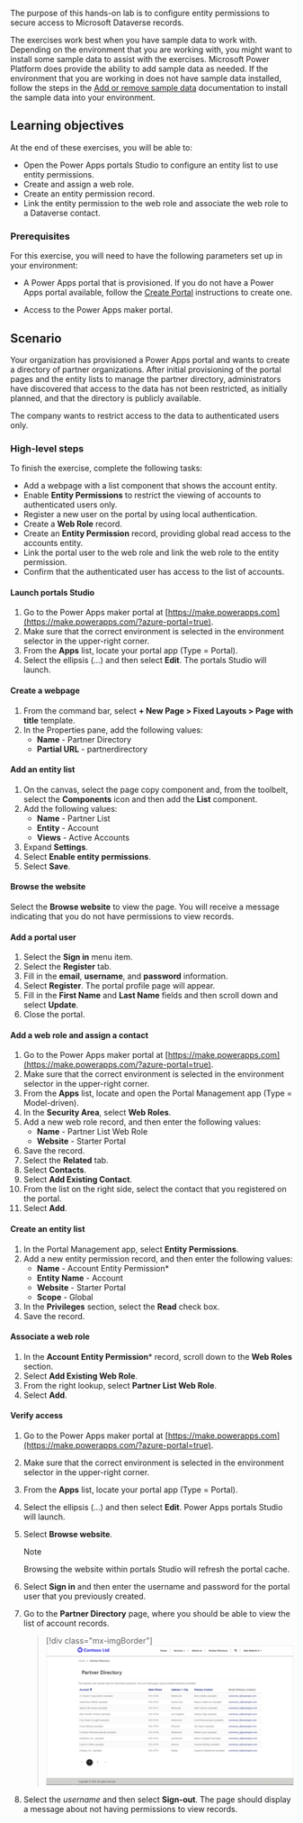 The purpose of this hands-on lab is to configure entity permissions to secure access to Microsoft Dataverse records.

The exercises work best when you have sample data to work with. Depending on the environment that you are working with, you might want to install some sample data to assist with the exercises. Microsoft Power Platform does provide the ability to add sample data as needed. If the environment that you are working in does not have sample data installed, follow the steps in the [Add or remove sample data](https://docs.microsoft.com/power-platform/admin/add-remove-sample-data/?azure-portal=true) documentation to install the sample data into your environment.

## Learning objectives

At the end of these exercises, you will be able to:

- Open the Power Apps portals Studio to configure an entity list to use entity permissions.
- Create and assign a web role.
- Create an entity permission record.
- Link the entity permission to the web role and associate the web role to a Dataverse contact.

### Prerequisites

For this exercise, you will need to have the following parameters set up in your environment:

- A Power Apps portal that is provisioned. If you do not have a Power Apps portal available, follow the [Create Portal](https://docs.microsoft.com/powerapps/maker/portals/create-portal/?azure-portal=true) instructions to create one.

- Access to the Power Apps maker portal.

## Scenario

Your organization has provisioned a Power Apps portal and wants to create a directory of partner organizations. After initial provisioning of the portal pages and the entity lists to manage the partner directory, administrators have discovered that access to the data has not been restricted, as initially planned, and that the directory is publicly available.

The company wants to restrict access to the data to authenticated users only.

### High-level steps

To finish the exercise, complete the following tasks:

- Add a webpage with a list component that shows the account entity.
- Enable **Entity Permissions** to restrict the viewing of accounts to authenticated users only.
- Register a new user on the portal by using local authentication.
- Create a **Web Role** record.
- Create an **Entity Permission** record, providing global read access to the accounts entity.
- Link the portal user to the web role and link the web role to the entity permission.
- Confirm that the authenticated user has access to the list of accounts.

#### Launch portals Studio

1. Go to the Power Apps maker portal at [https://make.powerapps.com](https://make.powerapps.com/?azure-portal=true).
1. Make sure that the correct environment is selected in the environment selector in the upper-right corner.
1. From the **Apps** list, locate your portal app (Type = Portal).
1. Select the ellipsis (...) and then select **Edit**. The portals Studio will launch.

#### Create a webpage

1. From the command bar, select **+ New Page > Fixed Layouts > Page with title** template.
1. In the Properties pane, add the following values:
    - **Name** - Partner Directory
    - **Partial URL** - partnerdirectory

#### Add an entity list

1. On the canvas, select the page copy component and, from the toolbelt, select the **Components** icon and then add the **List** component.
1. Add the following values:
    - **Name** - Partner List
    - **Entity** - Account
    - **Views** - Active Accounts
1. Expand **Settings**.
1. Select **Enable entity permissions**.
1. Select **Save**.

#### Browse the website

Select the **Browse website** to view the page. You will receive a message indicating that you do not have permissions to view records.

#### Add a portal user

1. Select the **Sign in** menu item.
1. Select the **Register** tab.
1. Fill in the **email**, **username**, and **password** information.
1. Select **Register**.
   The portal profile page will appear.
1. Fill in the **First Name** and **Last Name** fields and then scroll down and select **Update**.
1. Close the portal.

#### Add a web role and assign a contact

1. Go to the Power Apps maker portal at [https://make.powerapps.com](https://make.powerapps.com/?azure-portal=true).
1. Make sure that the correct environment is selected in the environment selector in the upper-right corner.
1. From the **Apps** list, locate and open the Portal Management app (Type = Model-driven).
1. In the **Security Area**, select **Web Roles**.
1. Add a new web role record, and then enter the following values:
    - **Name** - Partner List Web Role
    - **Website** - Starter Portal
1. Save the record.
1. Select the **Related** tab.
1. Select **Contacts**.
1. Select **Add Existing Contact**.
1. From the list on the right side, select the contact that you registered on the portal.
1. Select **Add**.

#### Create an entity list

1. In the Portal Management app, select **Entity Permissions**.
1. Add a new entity permission record, and then enter the following values:
    - **Name** - Account Entity Permission*
    - **Entity Name** - Account
    - **Website** - Starter Portal
    - **Scope** - Global
1. In the **Privileges** section, select the **Read** check box.
1. Save the record.

#### Associate a web role

1. In the **Account Entity Permission*** record, scroll down to the **Web Roles** section.
1. Select **Add Existing Web Role**.
1. From the right lookup, select **Partner List Web Role**.
1. Select **Add**.

#### Verify access

1. Go to the Power Apps maker portal at [https://make.powerapps.com](https://make.powerapps.com/?azure-portal=true).
1. Make sure that the correct environment is selected in the environment selector in the upper-right corner.
1. From the **Apps** list, locate your portal app (Type = Portal).
1. Select the ellipsis (...) and then select **Edit**. Power Apps portals Studio will launch.
1. Select **Browse website**.
    > [!NOTE]
    > Browsing the website within portals Studio will refresh the portal cache.
1. Select **Sign in** and then enter the username and password for the portal user that you previously created.
1. Go to the **Partner Directory** page, where you should be able to view the list of account records.
    > [!div class="mx-imgBorder"]
    > [![Partner List](../media/exercise-entity-permissions.png)](../media/exercise-entity-permissions.png#lightbox)

1. Select the *username* and then select **Sign-out**. The page should display a message about not having permissions to view records.
